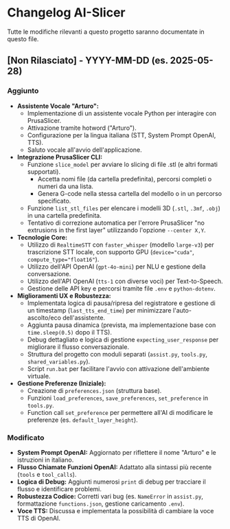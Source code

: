 # Changelog AI-Slicer

Tutte le modifiche rilevanti a questo progetto saranno documentate in questo file.

## [Non Rilasciato] - YYYY-MM-DD (es. 2025-05-28)

### Aggiunto
* **Assistente Vocale "Arturo":**
    * Implementazione di un assistente vocale Python per interagire con PrusaSlicer.
    * Attivazione tramite hotword ("Arturo").
    * Configurazione per la lingua italiana (STT, System Prompt OpenAI, TTS).
    * Saluto vocale all'avvio dell'applicazione.
* **Integrazione PrusaSlicer CLI:**
    * Funzione `slice_model` per avviare lo slicing di file .stl (e altri formati supportati).
        * Accetta nomi file (da cartella predefinita), percorsi completi o numeri da una lista.
        * Genera G-code nella stessa cartella del modello o in un percorso specificato.
    * Funzione `list_stl_files` per elencare i modelli 3D (`.stl`, `.3mf`, `.obj`) in una cartella predefinita.
    * Tentativo di correzione automatica per l'errore PrusaSlicer "no extrusions in the first layer" utilizzando l'opzione `--center X,Y`.
* **Tecnologie Core:**
    * Utilizzo di `RealtimeSTT` con `faster_whisper` (modello `large-v3`) per trascrizione STT locale, con supporto GPU (`device="cuda"`, `compute_type="float16"`).
    * Utilizzo dell'API OpenAI (`gpt-4o-mini`) per NLU e gestione della conversazione.
    * Utilizzo dell'API OpenAI (`tts-1` con diverse voci) per Text-to-Speech.
    * Gestione delle API key e percorsi tramite file `.env` e `python-dotenv`.
* **Miglioramenti UX e Robustezza:**
    * Implementata logica di pausa/ripresa del registratore e gestione di un timestamp (`last_tts_end_time`) per minimizzare l'auto-ascolto/eco dell'assistente.
    * Aggiunta pausa dinamica (prevista, ma implementazione base con `time.sleep(0.5)` dopo il TTS).
    * Debug dettagliato e logica di gestione `expecting_user_response` per migliorare il flusso conversazionale.
    * Struttura del progetto con moduli separati (`assist.py`, `tools.py`, `shared_variables.py`).
    * Script `run.bat` per facilitare l'avvio con attivazione dell'ambiente virtuale.
* **Gestione Preferenze (Iniziale):**
    * Creazione di `preferences.json` (struttura base).
    * Funzioni `load_preferences`, `save_preferences`, `set_preference` in `tools.py`.
    * Function call `set_preference` per permettere all'AI di modificare le preferenze (es. `default_layer_height`).

### Modificato
* **System Prompt OpenAI:** Aggiornato per riflettere il nome "Arturo" e le istruzioni in italiano.
* **Flusso Chiamate Funzioni OpenAI:** Adattato alla sintassi più recente (`tools` e `tool_calls`).
* **Logica di Debug:** Aggiunti numerosi `print` di debug per tracciare il flusso e identificare problemi.
* **Robustezza Codice:** Corretti vari bug (es. `NameError` in `assist.py`, formattazione `functions.json`, gestione caricamento `.env`).
* **Voce TTS:** Discussa e implementata la possibilità di cambiare la voce TTS di OpenAI.


